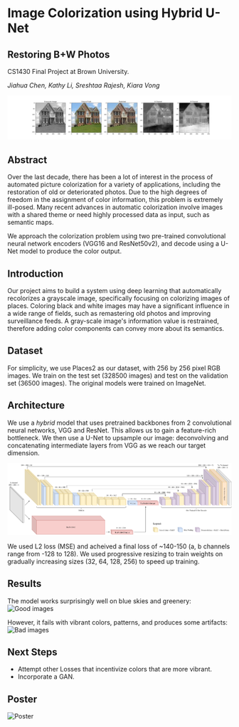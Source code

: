 # Image Colorization using Hybrid U-Net
## Restoring B+W Photos
CS1430 Final Project at Brown University. 

*Jiahua Chen, Kathy Li, Sreshtaa Rajesh, Kiara Vong*

![Demo image](https://github.com/jchen/colorizer/blob/main/presentation/good/Places365_val_00004462.jpg?raw=true)
## Abstract
Over the last decade, there has been a lot of interest in the process of automated picture colorization for a variety of applications, including the restoration of old or deteriorated photos. Due to the high degrees of freedom in the assignment of color information, this problem is extremely ill-posed. Many recent advances in automatic colorization involve images with a shared theme or need highly processed data as input, such as semantic maps.

We approach the colorization problem using two pre-trained convolutional neural network encoders (VGG16 and ResNet50v2), and decode using a U-Net model to produce the color output. 
## Introduction

Our project aims to build a system using deep learning that automatically recolorizes a grayscale image, specifically focusing on colorizing images of places. Coloring black and white images may have a significant influence in a wide range of fields, such as remastering old photos and improving surveillance feeds. A gray-scale image's information value is restrained, therefore adding color components can convey more about its semantics. 

## Dataset
For simplicity, we use Places2 as our dataset, with 256 by 256 pixel RGB images. We train on the test set (328500 images) and test on the validation set (36500 images). The original models were trained on ImageNet. 

## Architecture
We use a _hybrid_ model that uses pretrained backbones from 2 convolutional neural networks, VGG and ResNet. This allows us to gain a feature-rich bottleneck. We then use a U-Net to upsample our image: deconvolving and concatenating intermediate layers from VGG as we reach our target dimension. 

![Architecture diagram](https://github.com/jchen/colorizer/blob/main/presentation/UNet-Colorizer.png?raw=true)

We used L2 loss (MSE) and acheived a final loss of ~140-150 (a, b channels range from -128 to 128). We used progressive resizing to train weights on gradually increasing sizes (32, 64, 128, 256) to speed up training. 

## Results
The model works surprisingly well on blue skies and greenery: 
![Good images](https://github.com/jchen/colorizer/blob/main/presentation/good_predictions.png?raw=true)

However, it fails with vibrant colors, patterns, and produces some artifacts: 
![Bad images](https://github.com/jchen/colorizer/blob/main/presentation/bad_predictions.png?raw=true)

## Next Steps
 - Attempt other Losses that incentivize colors that are more vibrant. 
 - Incorporate a GAN. 

## Poster
![Poster](https://github.com/jchen/colorizer/blob/main/presentation/Poster.jpg?raw=true)